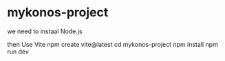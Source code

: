 # mykonos-project

we need to instaal Node.js

then Use Vite 
npm create vite@latest
cd mykonos-project
  npm install
  npm run dev
